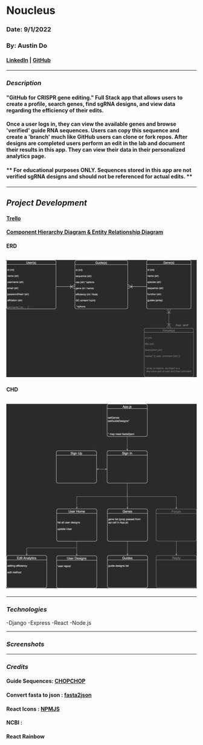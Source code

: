 # Noucleus

### Date: 9/1/2022

### By: Austin Do

#### **[LinkedIn](https://www.linkedin.com/in/austin-do/) | [GitHub](https://github.com/austinndo)**

---

### **_Description_**

#### "GitHub for CRISPR gene editing." Full Stack app that allows users to create a profile, search genes, find sgRNA designs, and view data regarding the efficiency of their edits. 

#### Once a user logs in, they can view the available genes and browse 'verified' guide RNA sequences. Users can copy this sequence and create a 'branch' much like GitHub users can clone or fork repos. After designs are completed users perform an edit in the lab and document their results in this app. They can view their data in their personalized analytics page.

#### ** For educational purposes ONLY. Sequences stored in this app are not verified sgRNA designs and should not be referenced for actual edits. **

---

## **_Project Development_**

#### [Trello](https://trello.com/b/tiJYqIX3/noucleus)

#### [Component Hierarchy Diagram & Entity Relationship Diagram](https://drive.google.com/file/d/1x6N4Yl0RrmxWbYWI9EULrYzNMu_36lxb/view?usp=sharing)

#### ERD
## ![Image](/pitch_assets/Noucleus_ERD.png)

#### CHD
## ![Image](/pitch_assets/Noucleus_Component_Hierarchy.png)



---

### **_Technologies_**

-Django
-Express
-React
-Node.js

---

### **_Screenshots_**


---

### **_Credits_**

#### Guide Sequences: [CHOPCHOP](https://chopchop.cbu.uib.no/)

#### Convert fasta to json : [fasta2json](https://www.npmjs.com/package/fasta2json)

#### React Icons : [NPMJS](https://www.npmjs.com/package/react-icons)

#### NCBI :

#### React Rainbow 
